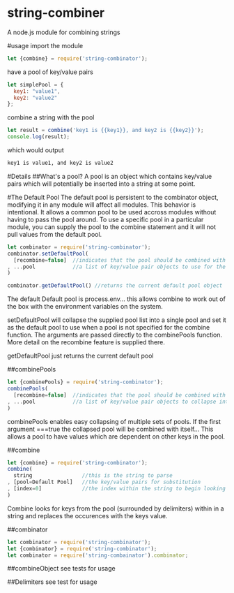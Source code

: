 # string-combiner
A node.js module for combining strings

#usage
import the module
```javascript
let {combine} = require('string-combinator');
```

have a pool of key/value pairs
```javascript
let simplePool = {
  key1: "value1",
  key2: "value2"
};
```

combine a string with the pool
```javascript
let result = combine('key1 is {{key1}}, and key2 is {{key2}}');
console.log(result);
```

which would output
```bash
key1 is value1, and key2 is value2
```

#Details
##What's a pool?
A pool is an object which contains key/value pairs which will potentially be inserted into a string at some point.

#The Default Pool
The default pool is persistent to the combinator object, modifying it in any module will affect all modules. This behavior is intentional. It allows a common pool to be used accross modules without having to pass the pool around. To use a specific pool in a particular module, you can supply the pool to the combine statement and it will not pull values from the default pool.

```javascript
let combinator = require('string-combinator');
combinator.setDefaultPool(
  [recombine=false]  //indicates that the pool should be combined with itself after it has been collapsed
, ...pool            //a list of key/value pair objects to use for the default pool
)

combinator.getDefaultPool() //returns the current default pool object
```

The default Default pool is process.env... this allows combine to work out of the box with the environment variables on the system.

setDefaultPool will collapse the supplied pool list into a single pool and set it as the default pool to use when a pool is not specified for the combine function. The arguments are passed directly to the combinePools function. More detail on the recombine feature is supplied there.

getDefaultPool just returns the current default pool

#\#combinePools
```javascript
let {combinePools} = require('string-combinator');
combinePools(
  [recombine=false]  //indicates that the pool should be combined with itself after it has been collapsed
, ...pool            //a list of key/value pair objects to collapse into one
)
```

combinePools enables easy collapsing of multiple sets of pools.
If the first argument ===true the collapsed pool will be combined with itself... This allows a pool to have values which are dependent on other keys in the pool.

#\#combine
```javascript
let {combine} = require('string-combinator');
combine(
  string                //this is the string to parse
, [pool=Default Pool]   //the key/value pairs for substitution
, [index=0]             //the index within the string to begin looking for keys
)
```
Combine looks for keys from the pool (surrounded by delimiters) within in a string and replaces the occurences with the keys value.

#\#combinator
```javascript
let combinator = require('string-combinator');
let {combinator} = require('string-combinator');
let combinator = require('string-combainator').combinator;
```

#\#combineObject
see tests for usage

#\#Delimiters
see test for usage
